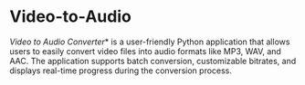 # Video-to-Audio
*Video to Audio Converter** is a user-friendly Python application that allows users to easily convert video files into audio formats like MP3, WAV, and AAC. The application supports batch conversion, customizable bitrates, and displays real-time progress during the conversion process.
